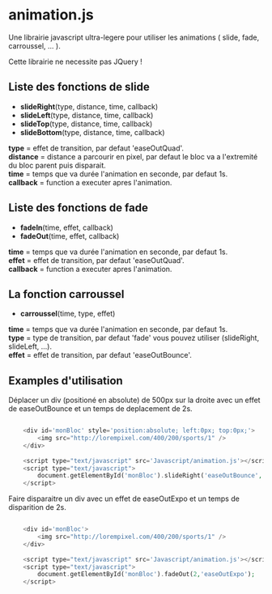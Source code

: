 animation.js
============

Une librairie javascript ultra-legere pour utiliser les animations ( slide, fade, carroussel, ...  ).

Cette librairie ne necessite pas JQuery !

## Liste des fonctions de slide

- <b>slideRight</b>(type, distance, time, callback)
- <b>slideLeft</b>(type, distance, time, callback)
- <b>slideTop</b>(type, distance, time, callback)
- <b>slideBottom</b>(type, distance, time, callback)

<b>type</b> = effet de transition, par defaut 'easeOutQuad'. <br>
<b>distance</b> = distance a parcourir en pixel, par defaut le bloc va a l'extremité du bloc parent puis disparait.<br>
<b>time</b> = temps que va durée l'animation en seconde, par defaut 1s.<br>
<b>callback</b> = function a executer apres l'animation.<br>

## Liste des fonctions de fade

- <b>fadeIn</b>(time, effet, callback)
- <b>fadeOut</b>(time, effet, callback)

<b>time</b> = temps que va durée l'animation en seconde, par defaut 1s.<br>
<b>effet</b> = effet de transition, par defaut 'easeOutQuad'. <br>
<b>callback</b> = function a executer apres l'animation.<br>

## La fonction carroussel

- <b>carroussel</b>(time, type, effet)

<b>time</b> = temps que va durée l'animation en seconde, par defaut 1s.<br>
<b>type</b> = type de transition, par defaut 'fade' vous pouvez utiliser (slideRight, slideLeft, ...). <br>
<b>effet</b> = effet de transition, par defaut 'easeOutBounce'. <br>

## Examples d'utilisation

Déplacer un div (positioné en absolute) de 500px sur la droite avec un effet de easeOutBounce et un temps de deplacement de 2s.

```php

    <div id='monBloc' style='position:absolute; left:0px; top:0px;'>
        <img src="http://lorempixel.com/400/200/sports/1" />
    </div>
            
    <script type="text/javascript" src='Javascript/animation.js'></script>
    <script type="text/javascript">
    	document.getElementById('monBloc').slideRight('easeOutBounce', 500, 2);
    </script>
```

Faire disparaitre un div avec un effet de easeOutExpo et un temps de disparition de 2s.

```php

    <div id='monBloc'>
        <img src="http://lorempixel.com/400/200/sports/1" />
    </div>
            
    <script type="text/javascript" src='Javascript/animation.js'></script>
    <script type="text/javascript">
    	document.getElementById('monBloc').fadeOut(2,'easeOutExpo');
    </script>
```

